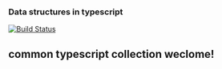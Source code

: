 ### Data structures in typescript

[![Build Status](https://travis-ci.org/sparGuan/typescript-collection.svg?branch=master)](https://travis-ci.org/sparGuan/typescript-collection)

## common typescript collection weclome!
